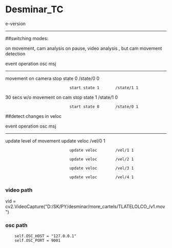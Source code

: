 # Desminar_TC

e-version

----------


##switching modes:

on movement, cam analysis
on pause, video analysis , but cam movement detection

event                           operation           osc msj

--------------------------------------------------------------

movement on camera              stop state 0        /state/0 0

                                start state 1       /state/1 1



30 secs w/o movement on cam     stop state 1        /state/1 0

                                start state 0       /state/0 1



##detect changes in veloc


event                           operation           osc msj

--------------------------------------------------------------

update level of movement        update veloc        /vel/0 1 

                                update veloc        /vel/1 1

                                update veloc        /vel/2 1

                                update veloc        /vel/3 1

                                update veloc        /vel/4 1


### video path

vid = cv2.VideoCapture("D:/SK/PY/desminar/more_cartels/TLATELOLCO_/v1.mov")

### osc path

        self.OSC_HOST = "127.0.0.1"
        self.OSC_PORT = 9001
